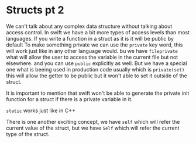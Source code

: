 # Structs pt 2
We can't talk about any complex data structure 
without talking about access control.
In swift we have a bit more types of access levels
than most languages.
If you write a function in a struct as it is it will be public by default 
To make something private we can use the 
`private` key word, this will work just like in any other language would.
bu we have `fileprivate` what will allow the user to access the 
variable in the current file but not elsewhere.
and you can use `public` explicitly as well.
But we have a special one what is beeing used in production code usually
which is `private(set)` this will allow the getter to be public but 
it won't able to set it outside of the struct.

It is important to mention that swift won't be able to generate the private init
function for a struct if there is a private variable in it.

`static` works just like in C++

There is one another exciting concept,
we have `self` which will refer the current value of 
the struct, but we have `Self` which will refer the current 
type of the struct.
